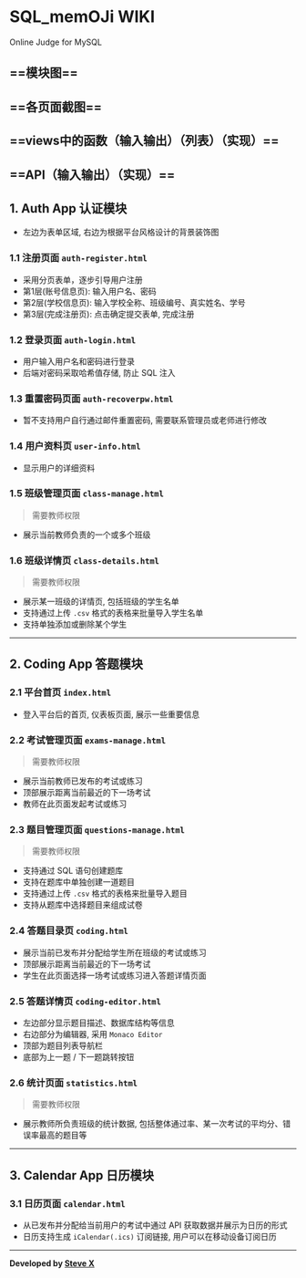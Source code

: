 # SQL_memOJi WIKI 
Online Judge for MySQL

## ==模块图==
## ==各页面截图==
## ==views中的函数（输入输出）（列表）（实现）==
## ==API（输入输出）（实现）==

## 1. Auth App 认证模块
- 左边为表单区域, 右边为根据平台风格设计的背景装饰图

### 1.1 注册页面 `auth-register.html`
- 采用分页表单，逐步引导用户注册
- 第1层(账号信息页): 输入用户名、密码
- 第2层(学校信息页): 输入学校全称、班级编号、真实姓名、学号
- 第3层(完成注册页): 点击确定提交表单, 完成注册

### 1.2 登录页面 `auth-login.html`
- 用户输入用户名和密码进行登录
- 后端对密码采取哈希值存储, 防止 SQL 注入

### 1.3 重置密码页面 `auth-recoverpw.html`
- 暂不支持用户自行通过邮件重置密码, 需要联系管理员或老师进行修改

### 1.4 用户资料页 `user-info.html`
- 显示用户的详细资料

### 1.5 班级管理页面 `class-manage.html`
> 需要教师权限
- 展示当前教师负责的一个或多个班级

### 1.6 班级详情页 `class-details.html`
> 需要教师权限
- 展示某一班级的详情页, 包括班级的学生名单
- 支持通过上传 `.csv` 格式的表格来批量导入学生名单
- 支持单独添加或删除某个学生

---

## 2. Coding App 答题模块
### 2.1 平台首页 `index.html`
- 登入平台后的首页, 仪表板页面, 展示一些重要信息


### 2.2 考试管理页面 `exams-manage.html`
> 需要教师权限
- 展示当前教师已发布的考试或练习
- 顶部展示距离当前最近的下一场考试
- 教师在此页面发起考试或练习

### 2.3 题目管理页面 `questions-manage.html`
> 需要教师权限
- 支持通过 SQL 语句创建题库
- 支持在题库中单独创建一道题目
- 支持通过上传 `.csv` 格式的表格来批量导入题目
- 支持从题库中选择题目来组成试卷

### 2.4 答题目录页 `coding.html`
- 展示当前已发布并分配给学生所在班级的考试或练习
- 顶部展示距离当前最近的下一场考试
- 学生在此页面选择一场考试或练习进入答题详情页面

### 2.5 答题详情页 `coding-editor.html`
- 左边部分显示题目描述、数据库结构等信息
- 右边部分为编辑器, 采用 `Monaco Editor`
- 顶部为题目列表导航栏
- 底部为上一题 / 下一题跳转按钮

### 2.6 统计页面 `statistics.html`
> 需要教师权限
- 展示教师所负责班级的统计数据, 包括整体通过率、某一次考试的平均分、错误率最高的题目等

---

## 3. Calendar App 日历模块
### 3.1 日历页面 `calendar.html`
- 从已发布并分配给当前用户的考试中通过 API 获取数据并展示为日历的形式
- 日历支持生成 `iCalendar(.ics)` 订阅链接, 用户可以在移动设备订阅日历

---  
**Developed by [Steve X](https://github.com/Steve-Xyh/SQL_memOJi)**  